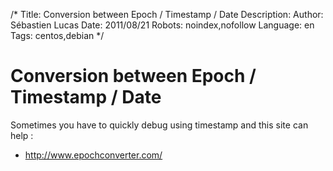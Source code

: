 /*
Title: Conversion between Epoch / Timestamp / Date
Description: 
Author: Sébastien Lucas
Date: 2011/08/21
Robots: noindex,nofollow
Language: en
Tags: centos,debian
*/
# Conversion between Epoch / Timestamp / Date

Sometimes you have to quickly debug using timestamp and this site can help :
*	http://www.epochconverter.com/






